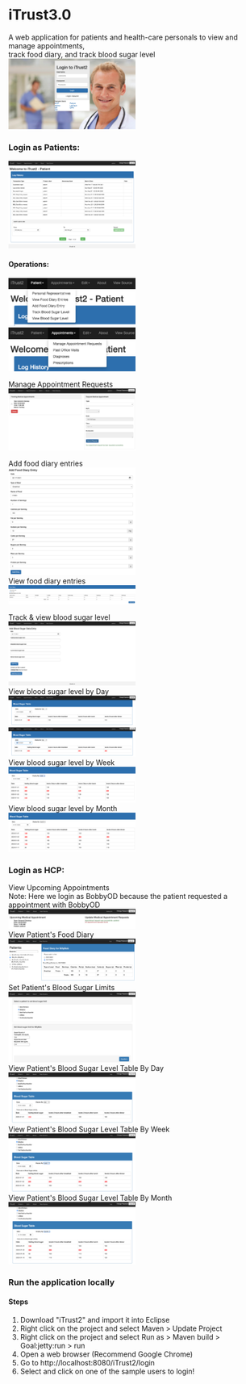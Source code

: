 # iTrust3.0
A web application for patients and health-care personals to view and manage appointments, <br>
track food diary, and track blood sugar level<br>
<img src="https://github.com/zmei1997/Java-web/blob/master/iTrust2%20Screenshot/1.png" height="50%" width="50%"> <br>

### Login as Patients:
<img src="https://github.com/zmei1997/Java-web/blob/master/iTrust2%20Screenshot/2.png" height="50%" width="50%"> <br>
#### Operations: 
<img src="https://github.com/zmei1997/Java-web/blob/master/iTrust2%20Screenshot/3.png" height="50%" width="50%">
<img src="https://github.com/zmei1997/Java-web/blob/master/iTrust2%20Screenshot/4.png" height="50%" width="50%"> <br>

Manage Appointment Requests<br>
<img src="https://github.com/zmei1997/Java-web/blob/master/iTrust2%20Screenshot/14.png" height="50%" width="50%"><br>

Add food diary entries<br>
<img src="https://github.com/zmei1997/Java-web/blob/master/iTrust2%20Screenshot/12.png" height="50%" width="50%"><br>
View food diary entries<br>
<img src="https://github.com/zmei1997/Java-web/blob/master/iTrust2%20Screenshot/13.png" height="50%" width="50%"><br>

Track & view blood sugar level <br>
<img src="https://github.com/zmei1997/Java-web/blob/master/iTrust2%20Screenshot/5.png" height="50%" width="50%"> <br>
View blood sugar level by Day<br>
<img src="https://github.com/zmei1997/Java-web/blob/master/iTrust2%20Screenshot/6.png" height="50%" width="50%"><br>
<img src="https://github.com/zmei1997/Java-web/blob/master/iTrust2%20Screenshot/7.png" height="50%" width="50%"><br>
View blood sugar level by Week<br>
<img src="https://github.com/zmei1997/Java-web/blob/master/iTrust2%20Screenshot/10.png" height="50%" width="50%"><br>
View blood sugar level by Month<br>
<img src="https://github.com/zmei1997/Java-web/blob/master/iTrust2%20Screenshot/11.png" height="50%" width="50%"><br>

### Login as HCP:
View Upcoming Appointments<br>
Note: Here we login as BobbyOD because the patient requested a appointment with BobbyOD<br>
<img src="https://github.com/zmei1997/Java-web/blob/master/iTrust2%20Screenshot/hcp6.png" height="50%" width="50%"><br>
View Patient's Food Diary<br>
<img src="https://github.com/zmei1997/Java-web/blob/master/iTrust2%20Screenshot/hcp1.png" height="50%" width="50%"><br>
Set Patient's Blood Sugar Limits<br>
<img src="https://github.com/zmei1997/Java-web/blob/master/iTrust2%20Screenshot/hcp2.png" height="50%" width="50%"><br>
View Patient's Blood Sugar Level Table By Day<br>
<img src="https://github.com/zmei1997/Java-web/blob/master/iTrust2%20Screenshot/hcp3.png" height="50%" width="50%"><br>
View Patient's Blood Sugar Level Table By Week<br>
<img src="https://github.com/zmei1997/Java-web/blob/master/iTrust2%20Screenshot/hcp4.png" height="50%" width="50%"><br>
View Patient's Blood Sugar Level Table By Month<br>
<img src="https://github.com/zmei1997/Java-web/blob/master/iTrust2%20Screenshot/hcp5.png" height="50%" width="50%"><br>

### Run the application locally
#### Steps
1. Download "iTrust2" and import it into Eclipse
2. Right click on the project and select Maven > Update Project
3. Right click on the project and select Run as > Maven build > Goal:jetty:run > run
4. Open a web browser (Recommend Google Chrome)
5. Go to http://localhost:8080/iTrust2/login
6. Select and click on one of the sample users to login!
